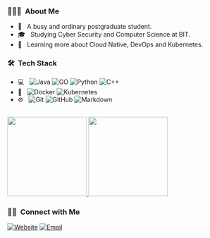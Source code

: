 <h3> 👨🏻‍💻 &nbsp;About Me </h3>

- 🤔 &nbsp; A busy and ordinary postgraduate student.
- 🎓 &nbsp; Studying Cyber Security and Computer Science at BIT.
- 🌱 &nbsp; Learning more about Cloud Native, DevOps and Kubernetes.

<h3> 🛠 &nbsp;Tech Stack</h3>

- 💻 &nbsp;
  ![Java](https://img.shields.io/badge/-Java-333333?style=flat&logo=Java&logoColor=007396)
  ![GO](https://img.shields.io/badge/-Go-333333?style=flat&logo=Go&logoColor=276DC3)
  ![Python](https://img.shields.io/badge/-Python-333333?style=flat&logo=python)
  ![C++](https://img.shields.io/badge/-C++-333333?style=flat&logo=C%2B%2B&logoColor=00599C) 
- 🔧 &nbsp;
  ![Docker](https://img.shields.io/badge/-Docker-333333?style=flat&logo=Docker)
  ![Kubernetes](https://img.shields.io/badge/-Kubernetes-333333?style=flat&logo=Kubernetes)
- ⚙️ &nbsp;
  ![Git](https://img.shields.io/badge/-Git-333333?style=flat&logo=git)
  ![GitHub](https://img.shields.io/badge/-GitHub-333333?style=flat&logo=github)
  ![Markdown](https://img.shields.io/badge/-Markdown-333333?style=flat&logo=markdown)

<br/>

<a href="https://github.com/TJKkking">
  <img height="180em" src="https://github-readme-stats.vercel.app/api?username=TJKkking&theme=buefy&show_icons=true" />
  <img height="180em" src="https://github-readme-stats.vercel.app/api/top-langs/?username=TJKkking&theme=buefy&layout=compact" />
</a>

<br/>

<h3> 🤝🏻 &nbsp;Connect with Me </h3>

<p>
<a href="https://www.ootao.cn/"><img alt="Website" src="https://img.shields.io/badge/Website-ootao.cn-blue?style=flat-square&logo=google-chrome"></a>
<a href="mailto:avsingh@umass.edu"><img alt="Email" src="https://img.shields.io/badge/Email-2510399607@qq.com-blue?style=flat-square&logo=gmail"></a>
</p>
